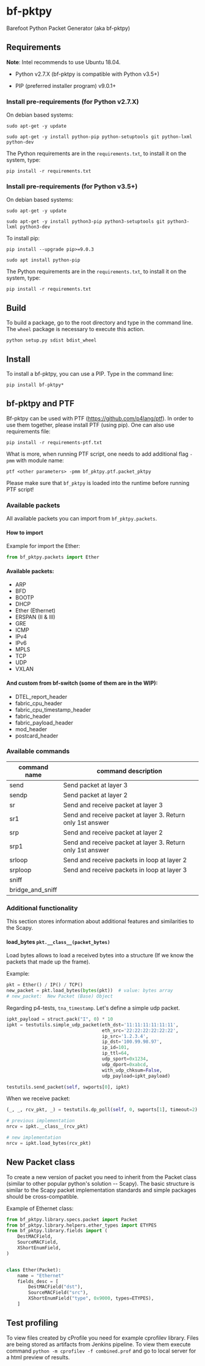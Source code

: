 # bf-pktpy
Barefoot Python Packet Generator (aka bf-pktpy)

## Requirements
__Note__: Intel recommends to use Ubuntu 18.04.

* Python v2.7.X (bf-pktpy is compatible with Python v3.5+)

* PIP (preferred installer program) v9.0.1+


### Install pre-requirements (for Python v2.7.X)
On debian based systems:
```text
sudo apt-get -y update

sudo apt-get -y install python-pip python-setuptools git python-lxml python-dev
```

The Python requirements are in the `requirements.txt`, to install it on the
 system, type:
 
```text
pip install -r requirements.txt
```


### Install pre-requirements (for Python v3.5+)
On debian based systems:
```text
sudo apt-get -y update

sudo apt-get -y install python3-pip python3-setuptools git python3-lxml python3-dev
```

To install pip:

```text
pip install --upgrade pip>=9.0.3
```

```text
sudo apt install python-pip
```

The Python requirements are in the `requirements.txt`, to install it on the
 system, type:
 
```text
pip install -r requirements.txt
```


## Build
To build a package, go to the root directory and type in the command
 line. The `wheel` package is necessary to execute this action. 

```text
python setup.py sdist bdist_wheel
```

## Install
To install a bf-pktpy, you can use a PIP. Type in the command line:

```text
pip install bf-pktpy*  
```


## bf-pktpy and PTF
Bf-pktpy can be used with PTF  (https://github.com/p4lang/ptf). In order to 
use them together, please install PTF (using pip). One can also use 
requirements file:

```text
pip install -r requirements-ptf.txt
```

What is more, when running PTF script, one needs to add additional flag 
`-pmm` with module name:

```text
ptf <other parameters> -pmm bf_pktpy.ptf.packet_pktpy
```
Please make sure that `bf_pktpy` is loaded into the runtime before running 
PTF script!


### Available packets
All available packets you can import from `bf_pktpy.packets`.

#### How to import 
Example for import the Ether:
```python
from bf_pktpy.packets import Ether
```

#### Available packets:
* ARP
* BFD
* BOOTP 
* DHCP 
* Ether (Ethernet) 
* ERSPAN (II & III)
* GRE 
* ICMP
* IPv4
* IPv6
* MPLS 
* TCP 
* UDP
* VXLAN

#### And custom from bf-switch (some of them are in the WIP):
* DTEL_report_header
* fabric_cpu_header
* fabric_cpu_timestamp_header
* fabric_header
* fabric_payload_header
* mod_header
* postcard_header

### Available commands
| command name | command description |
|--------------|--------------------|
|send | Send packet at layer 3 |
|sendp | Send packet at layer 2 |
|sr | Send and receive packet at layer 3 |
|sr1 | Send and receive packet at layer 3. Return only 1st answer |
|srp | Send and receive packet at layer 2 |
|srp1 | Send and receive packet at layer 3. Return only 1st answer |
|srloop | Send and receive packets in loop at layer 2 | 
|srploop | Send and receive packets in loop at layer 3 |
|sniff | |
|bridge_and_sniff | | 


### Additional functionality
This section stores information about additional features and similarities to the Scapy.

#### load_bytes `pkt.__class__(packet_bytes)`
Load bytes allows to load a received bytes into a structure (If we know the packets that made up the frame).

Example:
```python
pkt = Ether() / IP() / TCP()
new_packet = pkt.load_bytes(bytes(pkt))  # value: bytes array 
# new_packet:  New Packet (Base) Object
```

Regarding p4-tests, `tna_timestamp`.
Let's define a simple udp packet.
```python
ipkt_payload = struct.pack("I", 0) * 10
ipkt = testutils.simple_udp_packet(eth_dst='11:11:11:11:11:11',
                                   eth_src='22:22:22:22:22:22',
                                   ip_src='1.2.3.4',
                                   ip_dst='100.99.98.97',
                                   ip_id=101,
                                   ip_ttl=64,
                                   udp_sport=0x1234,
                                   udp_dport=0xabcd,
                                   with_udp_chksum=False,
                                   udp_payload=ipkt_payload)

testutils.send_packet(self, swports[0], ipkt)
```

When we receive packet:
```python
(_, _, rcv_pkt, _) = testutils.dp_poll(self, 0, swports[1], timeout=2)

# previous implementation
nrcv = ipkt.__class__(rcv_pkt)

# new implementation 
nrcv = ipkt.load_bytes(rcv_pkt)

```

## New Packet class
To create a new version of packet you need to inherit from the Packet class 
(similar to other popular python's solution -- Scapy).
The basic structure is similar to the Scapy packet implementation standards and simple packages should be cross-compatible.

Example of Ethernet class:

```python
from bf_pktpy.library.specs.packet import Packet
from bf_pktpy.library.helpers.ether_types import ETYPES
from bf_pktpy.library.fields import (
    DestMACField,
    SourceMACField,
    XShortEnumField,
)


class Ether(Packet):
    name = "Ethernet"
    fields_desc = [
        DestMACField("dst"),
        SourceMACField("src"),
        XShortEnumField("type", 0x9000, types=ETYPES),
    ]
```

## Test profiling
To view files created by cProfile you need for example cprofilev library. 
Files are being stored as artifacts from Jenkins pipeline. To view them
execute command `python -m cprofilev -f combined.prof` and go to local 
server for a html preview of results.